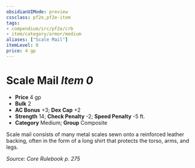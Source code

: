 ```yaml
---
obsidianUIMode: preview
cssclass: pf2e,pf2e-item
tags:
- compendium/src/pf2e/crb
- item/category/armor/medium
aliases: ["Scale Mail"]
itemLevel: 0
price: 4 gp
---
```

# Scale Mail *Item 0*  

- **Price** 4 gp
- **Bulk** 2
- **AC Bonus** +3; **Dex Cap** +2
- **Strength** 14; **Check Penalty** -2; **Speed Penalty** -5 ft.
- **Category** Medium; **Group** Composite 

Scale mail consists of many metal scales sewn onto a reinforced leather backing, often in the form of a long shirt that protects the torso, arms, and legs.

*Source: Core Rulebook p. 275*
